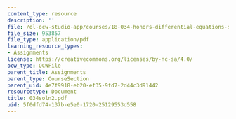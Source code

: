 ```yaml
---
content_type: resource
description: ''
file: /ol-ocw-studio-app/courses/18-034-honors-differential-equations-spring-2004/5f0dfd74137be5e0172025129553d558_034soln2.pdf
file_size: 953857
file_type: application/pdf
learning_resource_types:
- Assignments
license: https://creativecommons.org/licenses/by-nc-sa/4.0/
ocw_type: OCWFile
parent_title: Assignments
parent_type: CourseSection
parent_uid: 4e7f9918-eb20-ef35-9fd7-2d44c3d91442
resourcetype: Document
title: 034soln2.pdf
uid: 5f0dfd74-137b-e5e0-1720-25129553d558
---
```

